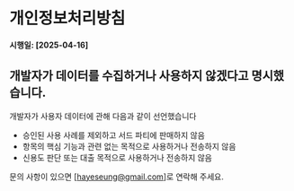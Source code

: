 # 개인정보처리방침

**시행일: [2025-04-16]**


## 개발자가 데이터를 수집하거나 사용하지 않겠다고 명시했습니다.

개발자가 사용자 데이터에 관해 다음과 같이 선언했습니다
- 승인된 사용 사례를 제외하고 서드 파티에 판매하지 않음
- 항목의 핵심 기능과 관련 없는 목적으로 사용하거나 전송하지 않음
- 신용도 판단 또는 대출 목적으로 사용하거나 전송하지 않음

문의 사항이 있으면 [hayeseung@gmail.com]로 연락해 주세요.